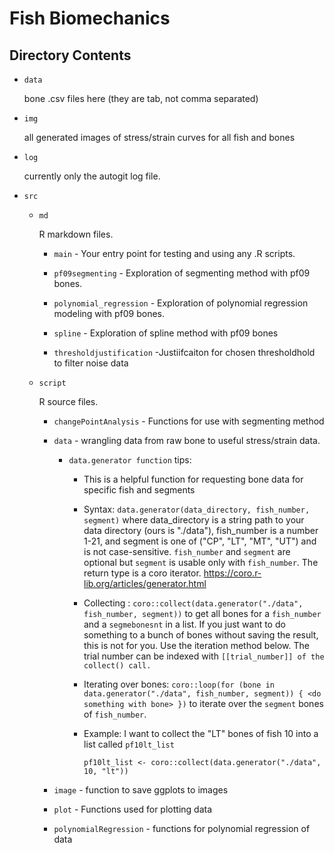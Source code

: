 # Fish Biomechanics

## Directory Contents

-   `data`

    bone .csv files here (they are tab, not comma separated)

-   `img`

    all generated images of stress/strain curves for all fish and bones

-   `log`

    currently only the autogit log file.

-   `src`

    -   `md`

        R markdown files.

        -   `main` - Your entry point for testing and using any .R scripts.

        -   `pf09segmenting` - Exploration of segmenting method with pf09 bones.

        -   `polynomial_regression` - Exploration of polynomial regression modeling with pf09 bones.

        -   `spline` - Exploration of spline method with pf09 bones

        -   `thresholdjustification` -Justiifcaiton for chosen thresholdhold to filter noise data

    -   `script`

        R source files.

        -   `changePointAnalysis` - Functions for use with segmenting method

        -   `data` - wrangling data from raw bone to useful stress/strain data.

            -   `data.generator function` tips:
            
                - This is a helpful function for requesting bone data for specific fish and segments

                -   Syntax: `data.generator(data_directory, fish_number, segment)` where data_directory is a string path to your data directory (ours is "./data"), fish_number is a number 1-21, and segment is one of ("CP", "LT", "MT", "UT") and is not case-sensitive. `fish_number` and `segment` are optional but `segment` is usable only with `fish_number`. The return type is a coro iterator. <https://coro.r-lib.org/articles/generator.html>

                -   Collecting : `coro::collect(data.generator("./data", fish_number, segment))` to get all bones for a `fish_number` and a `segmebonesnt` in a list. If you just want to do something to a bunch of bones without saving the result, this is not for you. Use the iteration method below. The trial number can be indexed with `[[trial_number]] of the collect() call.`

                -   Iterating over bones: `coro::loop(for (bone in data.generator("./data", fish_number, segment)) { <do something with bone> })` to iterate over the `segment` bones of `fish_number`.

                -   Example: I want to collect the "LT" bones of fish 10 into a list called `pf10lt_list`

                       `pf10lt_list <- coro::collect(data.generator("./data", 10, "lt"))`

        -   `image` - function to save ggplots to images

        -   `plot` - Functions used for plotting data

        -   `polynomialRegression` - functions for polynomial regression of data

